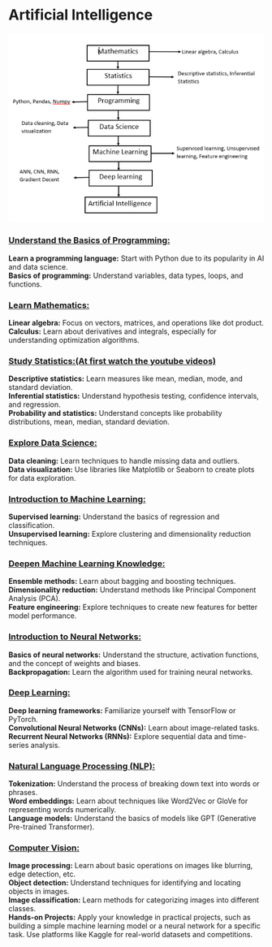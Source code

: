# Artificial Intelligence
![Flow Image](https://github.com/Anikcb/Learning-AI/blob/main/Readme%20Images/Flow.PNG?raw=true)

### <ins>Understand the Basics of Programming:</ins>
**Learn a programming language:** Start with Python due to its popularity in AI and data science.\
**Basics of programming:** Understand variables, data types, loops, and functions.

### <ins>Learn Mathematics:</ins>
**Linear algebra:** Focus on vectors, matrices, and operations like dot product.\
**Calculus:** Learn about derivatives and integrals, especially for understanding optimization algorithms.

### <ins>Study Statistics:(At first watch the youtube videos)</ins>
**Descriptive statistics:** Learn measures like mean, median, mode, and standard deviation.\
**Inferential statistics:** Understand hypothesis testing, confidence intervals, and regression.\
**Probability and statistics:** Understand concepts like probability distributions, mean, median, standard deviation.

### <ins>Explore Data Science:</ins>
**Data cleaning:** Learn techniques to handle missing data and outliers.\
**Data visualization:** Use libraries like Matplotlib or Seaborn to create plots for data exploration.

### <ins>Introduction to Machine Learning:</ins>
**Supervised learning:** Understand the basics of regression and classification.\
**Unsupervised learning:** Explore clustering and dimensionality reduction techniques.

### <ins>Deepen Machine Learning Knowledge:</ins>
**Ensemble methods:** Learn about bagging and boosting techniques.\
**Dimensionality reduction:** Understand methods like Principal Component Analysis (PCA).\
**Feature engineering:** Explore techniques to create new features for better model performance.

### <ins>Introduction to Neural Networks:</ins>
**Basics of neural networks:** Understand the structure, activation functions, and the concept of weights and biases.\
**Backpropagation:** Learn the algorithm used for training neural networks.

### <ins>Deep Learning:</ins>
**Deep learning frameworks:** Familiarize yourself with TensorFlow or PyTorch.\
**Convolutional Neural Networks (CNNs):** Learn about image-related tasks.\
**Recurrent Neural Networks (RNNs):** Explore sequential data and time-series analysis.

### <ins>Natural Language Processing (NLP):</ins>
**Tokenization:** Understand the process of breaking down text into words or phrases.\
**Word embeddings:** Learn about techniques like Word2Vec or GloVe for representing words numerically.\
**Language models:** Understand the basics of models like GPT (Generative Pre-trained Transformer).

### <ins>Computer Vision:</ins>
**Image processing:** Learn about basic operations on images like blurring, edge detection, etc.\
**Object detection:** Understand techniques for identifying and locating objects in images.\
**Image classification:** Learn methods for categorizing images into different classes.\
**Hands-on Projects:** Apply your knowledge in practical projects, such as building a simple machine learning model or a neural network for a specific task.
Use platforms like Kaggle for real-world datasets and competitions.











